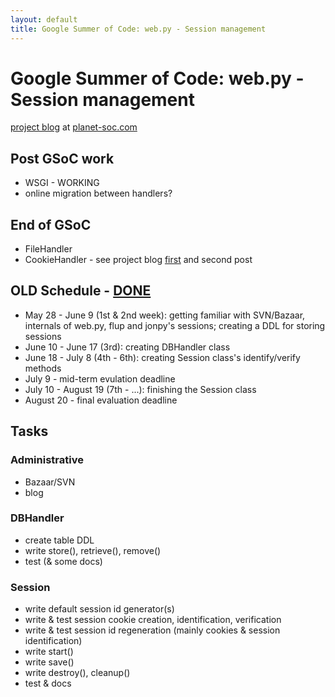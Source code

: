```yaml
---
layout: default
title: Google Summer of Code: web.py - Session management
---
```


# Google Summer of Code: web.py - Session management

[project blog](http://planet-soc.com/blog/77) at [planet-soc.com](http://planet-soc.com/)

## Post GSoC work
 * WSGI - WORKING
 * online migration between handlers?


## End of GSoC
 * FileHandler
 * CookieHandler - see project blog [first](http://planet-soc.com/node/2158) and second post


## OLD Schedule - [DONE](https://bugs.launchpad.net/~karol.tarcak/)
 * May 28 - June 9 (1st & 2nd week): getting familiar with SVN/Bazaar, internals of web.py, flup and jonpy's sessions; creating a DDL for storing sessions
 * June 10 - June 17 (3rd): creating DBHandler class
 * June 18 - July 8 (4th - 6th): creating Session class's identify/verify methods
 * July 9 - mid-term evulation deadline
 * July 10 - August 19 (7th - ...): finishing the Session class
 * August 20 - final evaluation deadline

## Tasks

### Administrative
 * Bazaar/SVN
 * blog

### DBHandler
 * create table DDL
 * write store(), retrieve(), remove()
 * test (& some docs)

### Session
 * write default session id generator(s)
 * write & test session cookie creation, identification, verification
 * write & test session id regeneration (mainly cookies & session identification)
 * write start()
 * write save()
 * write destroy(), cleanup()
 * test & docs

